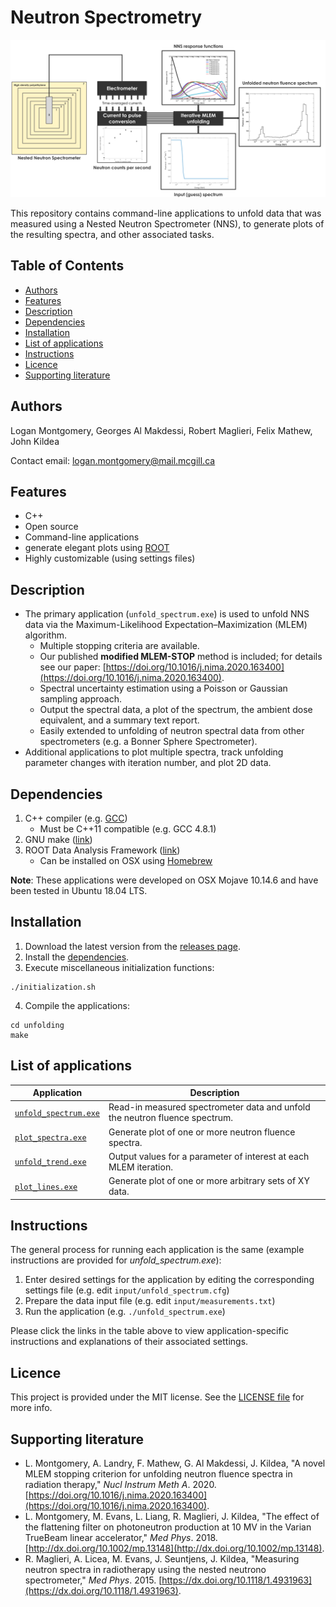 # Neutron Spectrometry

![Logo](https://github.com/McGillMedPhys/Neutron-Spectrometry/blob/master/repository_logo_figure.png)

This repository contains command-line applications to unfold data that was measured using a Nested Neutron Spectrometer (NNS), to generate plots of the resulting spectra, and other associated tasks.
<!-- Further details and instructions for running each application available [here](unfolding/instructions/). -->

## Table of Contents

* [Authors](#authors)
* [Features](#features)
* [Description](#description)
* [Dependencies](#dependencies)
* [Installation](#installation)
* [List of applications](#list-of-applications)
* [Instructions](#instructions)
* [Licence](#licence)
* [Supporting literature](#supporting-literature)

## Authors

Logan Montgomery, Georges Al Makdessi, Robert Maglieri, Felix Mathew, John Kildea

Contact email: logan.montgomery@mail.mcgill.ca

## Features

* C++
* Open source
* Command-line applications
* generate elegant plots using [ROOT](https://root.cern.ch)
* Highly customizable (using settings files)

## Description

* The primary application (`unfold_spectrum.exe`) is used to unfold NNS data via the Maximum-Likelihood Expectation&ndash;Maximization (MLEM) algorithm.
    * Multiple stopping criteria are available.
    * Our published **modified MLEM-STOP** method is included; for details see our paper: [https://doi.org/10.1016/j.nima.2020.163400](https://doi.org/10.1016/j.nima.2020.163400).
    * Spectral uncertainty estimation using a Poisson or Gaussian sampling approach.
    * Output the spectral data, a plot of the spectrum, the ambient dose equivalent, and a summary text report.
    * Easily extended to unfolding of neutron spectral data from other spectrometers (e.g. a Bonner Sphere Spectrometer).
* Additional applications to plot multiple spectra, track unfolding parameter changes with iteration number, and plot 2D data.

## Dependencies

1. C++ compiler (e.g. [GCC](https://gcc.gnu.org/))
    * Must be C++11 compatible (e.g. GCC 4.8.1)
2. GNU make ([link](https://www.gnu.org/software/make/))
3. ROOT Data Analysis Framework ([link](https://root.cern.ch/))
    * Can be installed on OSX using [Homebrew](https://brew.sh/)

**Note**: These applications were developed on OSX Mojave 10.14.6 and have been tested in Ubuntu 18.04 LTS.

## Installation

1. Download the latest version from the [releases page](https://github.com/McGillMedPhys/Neutron-Spectrometry/releases).
2. Install the [dependencies](#dependencies).
3. Execute miscellaneous initialization functions:
```
./initialization.sh
``` 
4. Compile the applications:
```
cd unfolding
make
```

## List of applications

| Application | Description |
| ----------- | ----------- |
| [`unfold_spectrum.exe`](unfolding/instructions/instructions_unfold_spectrum.md) | Read-in measured spectrometer data and unfold the neutron fluence spectrum. |
| [`plot_spectra.exe`](unfolding/instructions/instructions_plot_spectra.md) | Generate plot of one or more neutron fluence spectra. |
| [`unfold_trend.exe`](unfolding/instructions/instructions_unfold_trend.md) | Output values for a parameter of interest at each MLEM iteration. |
| [`plot_lines.exe`](unfolding/instructions/instructions_plot_lines.md) | Generate plot of one or more arbitrary sets of XY data. |

## Instructions

The general process for running each application is the same (example instructions are provided for *unfold_spectrum.exe*):

<!-- 1. Compile the applications: `make` -->
1. Enter desired settings for the application by editing the corresponding settings file (e.g. edit `input/unfold_spectrum.cfg`)
2. Prepare the data input file (e.g. edit `input/measurements.txt`)
3. Run the application (e.g. `./unfold_spectrum.exe`)

Please click the links in the table above to view application-specific instructions and explanations of their associated settings.

## Licence

This project is provided under the MIT license. See the [LICENSE file](LICENSE) for more info.

## Supporting literature

* L. Montgomery, A. Landry, F. Mathew, G. Al Makdessi, J. Kildea, "A novel MLEM stopping criterion for unfolding neutron fluence spectra in radiation therapy," *Nucl Instrum Meth A*. 2020. [https://doi.org/10.1016/j.nima.2020.163400](https://doi.org/10.1016/j.nima.2020.163400).
* L. Montgomery, M. Evans, L. Liang, R. Maglieri, J. Kildea, "The effect of the flattening filter on photoneutron production at 10 MV in the Varian TrueBeam linear accelerator," *Med Phys*. 2018. [http://dx.doi.org/10.1002/mp.13148](http://dx.doi.org/10.1002/mp.13148).
* R. Maglieri, A. Licea, M. Evans, J. Seuntjens, J. Kildea, "Measuring neutron spectra in radiotherapy using the nested neutrono spectrometer," *Med Phys*. 2015. [https://dx.doi.org/10.1118/1.4931963](https://dx.doi.org/10.1118/1.4931963).
